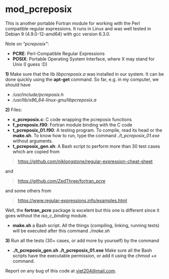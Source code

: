 # mod_pcreposix

This is another portable Fortran module for working with the Perl compatible regular expressions. It runs in Linux and was well tested in Debian 9 (4.9.0-12-amd64) with gcc version 6.3.0.

Note on _"pcreposix"_: 
+ **PCRE**: Perl-Compatible Regular Expressions
+ **POSIX**: Portable Operating System Interface, where X may stand for Unix (I guess :D)

**1)** Make sure that the lib _libpcreposix.a_ was installed in our system. It can be done quickly using the **apt-get** command. So far, e.g. in my computer, we should have 
+ _/usr/include/pcreposix.h_
+ _/usr/lib/x86_64-linux-gnu/libpcreposix.a_

**2)** Files:
+ **c_pcreposix.c**: C code wrapping the pcreposix functions
+ **f_pcreposix.f90**: Fortran module binding with the C code
+ **t_pcreposix_01.f90**: A testing program. To compile, read its head or the **make.sh**. To know how to run, type the command  _./t_pcreposix_01.exe_ without arguments.
+ **t_pcreposix_gen.sh**: A Bash script to perform more than 30 test cases which are copied from 

> https://github.com/niklongstone/regular-expression-cheat-sheet

and 

> https://github.com/ZedThree/fortran_pcre

and some others from 

> https://www.regular-expressions.info/examples.html

Well, the **fortran_pcre** package is excelent but this one is different since it goes without the _iso_c_binding_ module.

+ **make.sh** a Bash script. All the things (compiling, linking, running tests) will be executed after this command _./make.sh_

**3)** Run all the tests (30+ cases, or add more by yourself) by the command 
+ **./t_pcreposix_gen.sh ./t_pcreposix_01.exe**
Make sure all the Bash scripts have the executable permission, or add it using the _chmod +x_ command.

Report on any bug of this code at viet204@mail.com.
